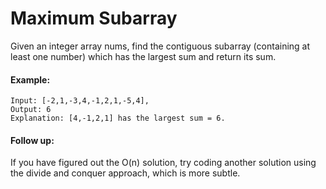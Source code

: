 
# Maximum Subarray

Given an integer array nums, find the contiguous subarray (containing at least one number) which has the largest sum and return its sum.

#### Example:

```
Input: [-2,1,-3,4,-1,2,1,-5,4],
Output: 6
Explanation: [4,-1,2,1] has the largest sum = 6.
```

#### Follow up:

If you have figured out the O(n) solution, try coding another solution using the divide and conquer approach, which is more subtle.